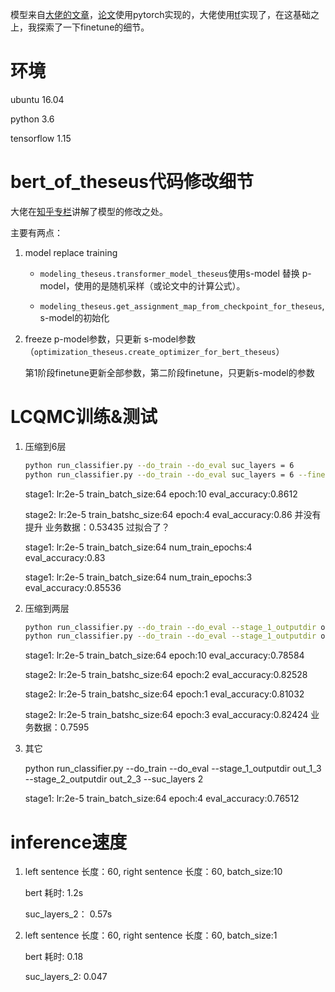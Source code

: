 模型来自[大佬的文章](https://mp.weixin.qq.com/s?__biz=MjM5ODkzMzMwMQ==&mid=2650412629&idx=1&sn=d5e182941286af6adb745d8393f35151&chksm=becd900f89ba19199ac6c4fb31a2717d05363ebdbf5371f5dd5ec03d6af1e4ddd28c1dc1ad35&mpshare=1&scene=1&srcid=0323B3pt3BmrC9tFR9kUeXJ9&sharer_sharetime=1584929505368&sharer_shareid=0f471e468d6ec7f4d9808b9cb78b0843&exportkey=AdCkgGksVtM6hGSX2GF7jtc%3D&pass_ticket=zNlwxe4C4sxo0xTnJTB6g7OMlHBKaSYcEl4rdM9nkzWZdih384RUZNazBIMfZ7nR#rd)，[论文](https://arxiv.org/abs/2002.02925)使用pytorch实现的，大佬使用[tf]((https://github.com/qiufengyuyi/bert-of-theseus-tf))实现了，在这基础之上，我探索了一下finetune的细节。

# 环境

ubuntu 16.04

python 3.6

tensorflow 1.15

# bert_of_theseus代码修改细节

大佬在[知乎专栏](https://zhuanlan.zhihu.com/p/112787764)讲解了模型的修改之处。

主要有两点：

1. model replace training
    
    * `modeling_theseus.transformer_model_theseus`使用s-model 替换 p-model，使用的是随机采样（或论文中的计算公式）。

    * `modeling_theseus.get_assignment_map_from_checkpoint_for_theseus`,s-model的初始化


2. freeze p-model参数，只更新 s-model参数（`optimization_theseus.create_optimizer_for_bert_theseus`）

    第1阶段finetune更新全部参数，第二阶段finetune，只更新s-model的参数

# LCQMC训练&测试

1. 压缩到6层 

    ```bash
    python run_classifier.py --do_train --do_eval suc_layers = 6
    python run_classifier.py --do_train --do_eval suc_layers = 6 --finetune_suc
    ```
    
    stage1: lr:2e-5 train_batch_size:64 epoch:10 eval_accuracy:0.8612

    stage2: lr:2e-5 train_batshc_size:64 epoch:4 eval_accuracy:0.86 并没有提升 业务数据：0.53435 过拟合了？


    stage1: lr:2e-5 train_batch_size:64 num_train_epochs:4 eval_accuracy:0.83

    stage1: lr:2e-5 train_batch_size:64 num_train_epochs:3 eval_accuracy:0.85536

2.  压缩到两层

    ```bash
    python run_classifier.py --do_train --do_eval --stage_1_outputdir out_1_2 --stage_2_outputdir out_2_2 --suc_layers 2 
    python run_classifier.py --do_train --do_eval --stage_1_outputdir out_1_2 --stage_2_outputdir out_2_2 --suc_layers 2 --finetune_suc
    ```
    
    stage1: lr:2e-5 train_batch_size:64 epoch:10 eval_accuracy:0.78584

    stage2: lr:2e-5 train_batshc_size:64 epoch:2 eval_accuracy:0.82528

    stage2: lr:2e-5 train_batshc_size:64 epoch:1 eval_accuracy:0.81032  

    stage2: lr:2e-5 train_batshc_size:64 epoch:3 eval_accuracy:0.82424  业务数据：0.7595

3. 其它 

    python run_classifier.py --do_train --do_eval --stage_1_outputdir out_1_3 --stage_2_outputdir out_2_3 --suc_layers 2

    stage1: lr:2e-5 train_batch_size:64 epoch:4 eval_accuracy:0.76512

# inference速度

1. left sentence 长度：60, right sentence 长度：60, batch_size:10

    bert 耗时: 1.2s

    suc_layers_2： 0.57s

2. left sentence 长度：60, right sentence 长度：60, batch_size:1

    bert 耗时:   0.18 
    
    suc_layers_2: 0.047